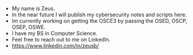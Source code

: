 - My name is Zeus.
- In the near future I will publish my cybersecurity notes and scripts here.
- Im currently working on getting the OSCE3 by passing the OSED, OSCP, OSEP, OSWE.
- I have my BS in Computer Science.
- Feel free to reach out to me on LinkedIn.
- https://www.linkedin.com/in/zeusb/
